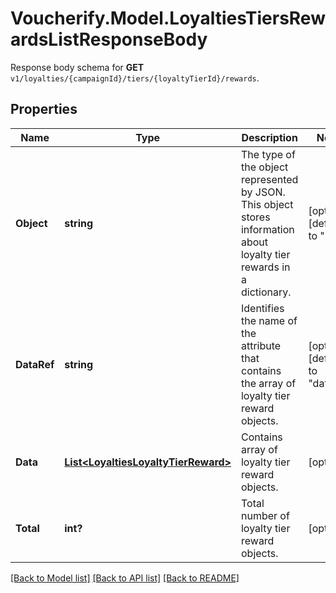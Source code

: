 # Voucherify.Model.LoyaltiesTiersRewardsListResponseBody
Response body schema for **GET** `v1/loyalties/{campaignId}/tiers/{loyaltyTierId}/rewards`.

## Properties

Name | Type | Description | Notes
------------ | ------------- | ------------- | -------------
**Object** | **string** | The type of the object represented by JSON. This object stores information about loyalty tier rewards in a dictionary. | [optional] [default to "list"]
**DataRef** | **string** | Identifies the name of the attribute that contains the array of loyalty tier reward objects. | [optional] [default to "data"]
**Data** | [**List&lt;LoyaltiesLoyaltyTierReward&gt;**](LoyaltiesLoyaltyTierReward.md) | Contains array of loyalty tier reward objects. | [optional] 
**Total** | **int?** | Total number of loyalty tier reward objects. | [optional] 

[[Back to Model list]](../README.md#documentation-for-models) [[Back to API list]](../README.md#documentation-for-api-endpoints) [[Back to README]](../README.md)


